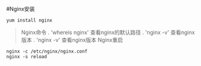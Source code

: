 #Nginx安装
````
yum install nginx
````
> Nginx命令
. 'whereis nginx' 查看nginx的默认路径
. 'nginx -v'      查看nginx版本
. 'nginx -v'      查看nginx版本
> Nginx重启
````
nginx -c /etc/nginx/nginx.conf
nginx -s reload
````
